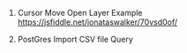 1) Cursor Move Open Layer Example
https://jsfiddle.net/jonataswalker/70vsd0of/

2) PostGres Import CSV file Query
